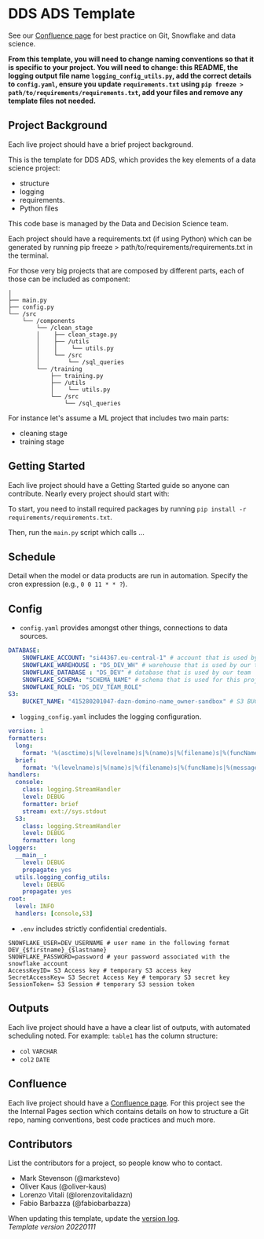 # DDS ADS Template
See our [Confluence page](https://livesport.atlassian.net/wiki/spaces/DSIK/pages/2788852195/Internal+Pages) for best practice on Git, Snowflake and data science.

**From this template, you will need to change naming conventions so that it is specific to your project. You will need to change: this README, the logging output file name `logging_config_utils.py`, add the correct details to `config.yaml`, ensure you update `requirements.txt` using `pip freeze > path/to/requirements/requirements.txt`, add your files and remove any template files not needed.**

## Project Background
Each live project should have a brief project background.

This is the template for DDS ADS, which provides the key elements of a data science project:
* structure
* logging
* requirements.
* Python files

This code base is managed by the Data and Decision Science team. 

Each project should have a requirements.txt (if using Python) which can be generated by running pip freeze > path/to/requirements/requirements.txt in the terminal.

For those very big projects that are composed by different parts, each of those can be included as component:
```
│
├── main.py
├── config.py
└── /src
    └── /components
        └── /clean_stage
        │    ├── clean_stage.py
        │    ├── /utils
        │    │    └── utils.py
        │    └── /src
        │        └── /sql_queries
        └── /training
            ├── training.py
            ├── /utils
            │    └── utils.py
            └── /src
                └── /sql_queries
```         

For instance let's assume a ML project that includes two main parts:
- cleaning stage
- training stage

## Getting Started
Each live project should have a Getting Started guide so anyone can contribute. Nearly every project should start with:

To start, you need to install required packages by running `pip install -r requirements/requirements.txt`.

Then, run the `main.py` script which calls ... 

## Schedule
Detail when the model or data products are run in automation. Specify the cron expression (e.g., `0 0 11 * * ?`).

## Config
* `config.yaml` provides amongst other things, connections to data sources.

```yaml
DATABASE:
    SNOWFLAKE_ACCOUNT: "si44367.eu-central-1" # account that is used by our team
    SNOWFLAKE_WAREHOUSE : "DS_DEV_WH" # warehouse that is used by our team
    SNOWFLAKE_DATABASE : "DS_DEV" # database that is used by our team
    SNOWFLAKE_SCHEMA: "SCHEMA_NAME" # schema that is used for this project (raise a ticket to create it)
    SNOWFLAKE_ROLE: "DS_DEV_TEAM_ROLE" 
S3:
    BUCKET_NAME: "415280201047-dazn-domino-name_owner-sandbox" # S3 BUCKET
```

* `logging_config.yaml` includes the logging configuration.

```yaml
version: 1
formatters:
  long:   
    format: '%(asctime)s|%(levelname)s|%(name)s|%(filename)s|%(funcName)s|%(message)s' 
  brief: 
    format: '%(levelname)s|%(name)s|%(filename)s|%(funcName)s|%(message)s' 
handlers:
  console:
    class: logging.StreamHandler
    level: DEBUG
    formatter: brief
    stream: ext://sys.stdout
  S3:
    class: logging.StreamHandler
    level: DEBUG
    formatter: long
loggers:
  __main__:
    level: DEBUG
    propagate: yes
  utils.logging_config_utils:
    level: DEBUG
    propagate: yes  
root:
  level: INFO
  handlers: [console,S3]
```

* `.env` includes strictly confidential credentials.

```
SNOWFLAKE_USER=DEV_USERNAME # user name in the following format DEV_{$firstname}_{$lastname}
SNOWFLAKE_PASSWORD=password # your password associated with the snowflake account
AccessKeyID= S3 Access key # temporary S3 access key
SecretAccessKey= S3 Secret Access Key # temporary S3 secret key
SessionToken= S3 Session # temporary S3 session token
```


## Outputs
Each live project should have a have a clear list of outputs, with automated scheduling noted. For example:
`table1` has the column structure:
* `col` `VARCHAR`
* `col2` `DATE`

## Confluence
Each live project should have a [Confluence page](https://livesport.atlassian.net/wiki/spaces/DSIK/pages/5365989871/DDS+Tutorials+Style+Guides+and+Requirements). For this project see the the Internal Pages section which contains details on how to structure a Git repo, naming conventions, best code practices and much more.

## Contributors
List the contributors for a project, so people know who to contact.

* Mark Stevenson (@markstevo)
* Oliver Kaus (@oliver-kaus)
* Lorenzo Vitali (@lorenzovitalidazn)
* Fabio Barbazza (@fabiobarbazza)

When updating this template, update the [version log](https://livesport.atlassian.net/wiki/spaces/DSIK/pages/edit-v2/5590089926).  
*Template version 20220111*
